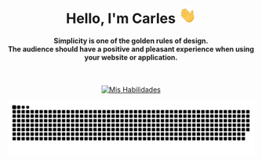 <div align="center">
<h1 align="center">Hello, I'm Carles <img width="35" src="https://github.com/1999AZZAR/1999AZZAR/blob/main/resources/img/waving.gif"></h1>
<h4 align="center">Simplicity is one of the golden rules of design. <br/> The audience should have a positive and pleasant experience when using your website or application.</h4>
</div>
<br/>
<div align="center">
  
[![Mis Habilidades](https://skillicons.dev/icons?i=vue,angular,html,css,javascript,php,laravel&perline=10)](https://skillicons.dev)
    
</div>

<div align="center">
  <a href="https://carvar.es">
  <img  src="https://github.com/1999AZZAR/1999AZZAR/blob/main/resources/img/grid-snake.svg"
       alt="snake" /></a>
</div>

<!--
Autores de la template: 
- [1999azzar](https://github.com/1999azzar)
-->
